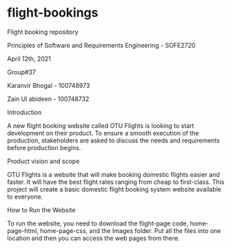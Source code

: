 # flight-bookings
Flight booking repository

Principles of Software and Requirements Engineering - SOFE2720

April 12th, 2021


Group#37

Karanvir Bhogal - 100748973

Zain Ul abideen - 100748732


Introduction

A new flight booking website called OTU Flights is looking to start development on their product. To ensure a smooth execution of the production, stakeholders are asked to discuss the needs and requirements before production begins. 


Product vision and scope

OTU Flights is a website that will make booking domestic flights easier and faster. It will have the best flight rates ranging from cheap to first-class. This project will create a basic domestic flight booking system website available to everyone.


How to Run the Website

To run the website, you need to download the flight-page code, home-page-html, home-page-css, and the Images folder. Put all the files into one location and then you can access the web pages from there.
